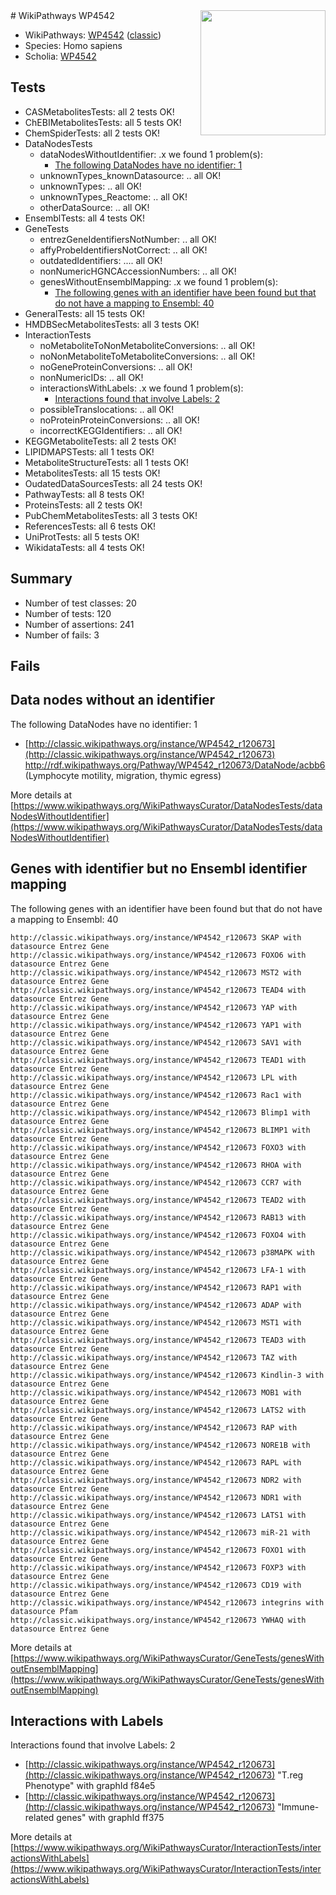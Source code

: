 <img style="float: right; width: 200px" src="https://upload.wikimedia.org/wikipedia/commons/thumb/8/83/Wplogo_with_text_500.png/640px-Wplogo_with_text_500.png" />
# WikiPathways WP4542

* WikiPathways: [WP4542](https://wikipathways.org/pathways/WP4542) ([classic](https://classic.wikipathways.org/instance/WP4542))
* Species: Homo sapiens
* Scholia: [WP4542](https://scholia.toolforge.org/wikipathways/WP4542)
## Tests
* CASMetabolitesTests: all 2 tests OK!
* ChEBIMetabolitesTests: all 5 tests OK!
* ChemSpiderTests: all 2 tests OK!
* DataNodesTests
    * dataNodesWithoutIdentifier: .x we found 1 problem(s):
        * [The following DataNodes have no identifier: 1](#d2d32fa0)
    * unknownTypes_knownDatasource: .. all OK!
    * unknownTypes: .. all OK!
    * unknownTypes_Reactome: .. all OK!
    * otherDataSource: .. all OK!
* EnsemblTests: all 4 tests OK!
* GeneTests
    * entrezGeneIdentifiersNotNumber: .. all OK!
    * affyProbeIdentifiersNotCorrect: .. all OK!
    * outdatedIdentifiers: .... all OK!
    * nonNumericHGNCAccessionNumbers: .. all OK!
    * genesWithoutEnsemblMapping: .x we found 1 problem(s):
        * [The following genes with an identifier have been found but that do not have a mapping to Ensembl: 40](#c4e5436a)
* GeneralTests: all 15 tests OK!
* HMDBSecMetabolitesTests: all 3 tests OK!
* InteractionTests
    * noMetaboliteToNonMetaboliteConversions: .. all OK!
    * noNonMetaboliteToMetaboliteConversions: .. all OK!
    * noGeneProteinConversions: .. all OK!
    * nonNumericIDs: .. all OK!
    * interactionsWithLabels: .x we found 1 problem(s):
        * [Interactions found that involve Labels: 2](#630d2679)
    * possibleTranslocations: .. all OK!
    * noProteinProteinConversions: .. all OK!
    * incorrectKEGGIdentifiers: .. all OK!
* KEGGMetaboliteTests: all 2 tests OK!
* LIPIDMAPSTests: all 1 tests OK!
* MetaboliteStructureTests: all 1 tests OK!
* MetabolitesTests: all 15 tests OK!
* OudatedDataSourcesTests: all 24 tests OK!
* PathwayTests: all 8 tests OK!
* ProteinsTests: all 2 tests OK!
* PubChemMetabolitesTests: all 3 tests OK!
* ReferencesTests: all 6 tests OK!
* UniProtTests: all 5 tests OK!
* WikidataTests: all 4 tests OK!


## Summary

* Number of test classes: 20
* Number of tests: 120
* Number of assertions: 241
* Number of fails: 3

## Fails

<a name="d2d32fa0" />

## Data nodes without an identifier

The following DataNodes have no identifier: 1

* [http://classic.wikipathways.org/instance/WP4542_r120673](http://classic.wikipathways.org/instance/WP4542_r120673) http://rdf.wikipathways.org/Pathway/WP4542_r120673/DataNode/acbb6 (Lymphocyte motility, migration,
thymic egress)


More details at [https://www.wikipathways.org/WikiPathwaysCurator/DataNodesTests/dataNodesWithoutIdentifier](https://www.wikipathways.org/WikiPathwaysCurator/DataNodesTests/dataNodesWithoutIdentifier)

<a name="c4e5436a" />

## Genes with identifier but no Ensembl identifier mapping

The following genes with an identifier have been found but that do not have a mapping to Ensembl: 40
```
http://classic.wikipathways.org/instance/WP4542_r120673 SKAP with datasource Entrez Gene
http://classic.wikipathways.org/instance/WP4542_r120673 FOXO6 with datasource Entrez Gene
http://classic.wikipathways.org/instance/WP4542_r120673 MST2 with datasource Entrez Gene
http://classic.wikipathways.org/instance/WP4542_r120673 TEAD4 with datasource Entrez Gene
http://classic.wikipathways.org/instance/WP4542_r120673 YAP with datasource Entrez Gene
http://classic.wikipathways.org/instance/WP4542_r120673 YAP1 with datasource Entrez Gene
http://classic.wikipathways.org/instance/WP4542_r120673 SAV1 with datasource Entrez Gene
http://classic.wikipathways.org/instance/WP4542_r120673 TEAD1 with datasource Entrez Gene
http://classic.wikipathways.org/instance/WP4542_r120673 LPL with datasource Entrez Gene
http://classic.wikipathways.org/instance/WP4542_r120673 Rac1 with datasource Entrez Gene
http://classic.wikipathways.org/instance/WP4542_r120673 Blimp1 with datasource Entrez Gene
http://classic.wikipathways.org/instance/WP4542_r120673 BLIMP1 with datasource Entrez Gene
http://classic.wikipathways.org/instance/WP4542_r120673 FOXO3 with datasource Entrez Gene
http://classic.wikipathways.org/instance/WP4542_r120673 RHOA with datasource Entrez Gene
http://classic.wikipathways.org/instance/WP4542_r120673 CCR7 with datasource Entrez Gene
http://classic.wikipathways.org/instance/WP4542_r120673 TEAD2 with datasource Entrez Gene
http://classic.wikipathways.org/instance/WP4542_r120673 RAB13 with datasource Entrez Gene
http://classic.wikipathways.org/instance/WP4542_r120673 FOXO4 with datasource Entrez Gene
http://classic.wikipathways.org/instance/WP4542_r120673 p38MAPK with datasource Entrez Gene
http://classic.wikipathways.org/instance/WP4542_r120673 LFA-1 with datasource Entrez Gene
http://classic.wikipathways.org/instance/WP4542_r120673 RAP1 with datasource Entrez Gene
http://classic.wikipathways.org/instance/WP4542_r120673 ADAP with datasource Entrez Gene
http://classic.wikipathways.org/instance/WP4542_r120673 MST1 with datasource Entrez Gene
http://classic.wikipathways.org/instance/WP4542_r120673 TEAD3 with datasource Entrez Gene
http://classic.wikipathways.org/instance/WP4542_r120673 TAZ with datasource Entrez Gene
http://classic.wikipathways.org/instance/WP4542_r120673 Kindlin-3 with datasource Entrez Gene
http://classic.wikipathways.org/instance/WP4542_r120673 MOB1 with datasource Entrez Gene
http://classic.wikipathways.org/instance/WP4542_r120673 LATS2 with datasource Entrez Gene
http://classic.wikipathways.org/instance/WP4542_r120673 RAP with datasource Entrez Gene
http://classic.wikipathways.org/instance/WP4542_r120673 NORE1B with datasource Entrez Gene
http://classic.wikipathways.org/instance/WP4542_r120673 RAPL with datasource Entrez Gene
http://classic.wikipathways.org/instance/WP4542_r120673 NDR2 with datasource Entrez Gene
http://classic.wikipathways.org/instance/WP4542_r120673 NDR1 with datasource Entrez Gene
http://classic.wikipathways.org/instance/WP4542_r120673 LATS1 with datasource Entrez Gene
http://classic.wikipathways.org/instance/WP4542_r120673 miR-21 with datasource Entrez Gene
http://classic.wikipathways.org/instance/WP4542_r120673 FOXO1 with datasource Entrez Gene
http://classic.wikipathways.org/instance/WP4542_r120673 FOXP3 with datasource Entrez Gene
http://classic.wikipathways.org/instance/WP4542_r120673 CD19 with datasource Entrez Gene
http://classic.wikipathways.org/instance/WP4542_r120673 integrins with datasource Pfam
http://classic.wikipathways.org/instance/WP4542_r120673 YWHAQ with datasource Entrez Gene
```

More details at [https://www.wikipathways.org/WikiPathwaysCurator/GeneTests/genesWithoutEnsemblMapping](https://www.wikipathways.org/WikiPathwaysCurator/GeneTests/genesWithoutEnsemblMapping)

<a name="630d2679" />

## Interactions with Labels

Interactions found that involve Labels: 2

* [http://classic.wikipathways.org/instance/WP4542_r120673](http://classic.wikipathways.org/instance/WP4542_r120673) "T.reg Phenotype" with graphId f84e5
* [http://classic.wikipathways.org/instance/WP4542_r120673](http://classic.wikipathways.org/instance/WP4542_r120673) "Immune-related
genes" with graphId ff375


More details at [https://www.wikipathways.org/WikiPathwaysCurator/InteractionTests/interactionsWithLabels](https://www.wikipathways.org/WikiPathwaysCurator/InteractionTests/interactionsWithLabels)

